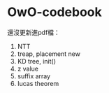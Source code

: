 # OwO-codebook

還沒更新進pdf檔：
1. NTT
2. treap, placement new
3. KD tree, init()
4. z value
5. suffix array
6. lucas theorem
